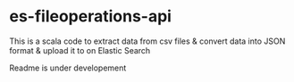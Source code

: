# es-fileoperations-api
This is a scala code to extract data from csv files & convert data into JSON format & upload it to on Elastic Search 

Readme is under developement
